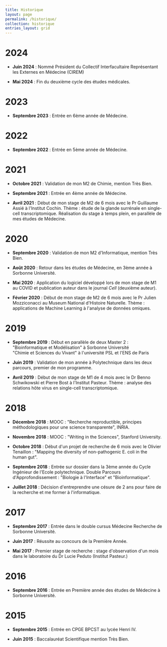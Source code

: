```yaml
---
title: Historique
layout: page
permalink: /historique/
collection: historique
entries_layout: grid
---
```


# 2024

* **Juin 2024** : Nommé Président du Collectif Interfacultaire Représentant les Externes en Médecine (CIREM)
  
* **Mai 2024** : Fin du deuxième cycle des études médicales.

# 2023

* **Septembre 2023** : Entrée en 6ème année de Médecine.

# 2022

* **Septembre 2022** : Entrée en 5ème année de Médecine.

# 2021

* **Octobre 2021** : Validation de mon M2 de Chimie, mention Très Bien.

* **Septembre 2021** : Entrée en 4ème année de Médecine.

* **Avril 2021** : Début de mon stage de M2 de 6 mois avec le Pr Guillaume Assié à l'Institut Cochin. Thème : étude de la glande surrénale en single-cell transcriptomique. Réalisation du stage à temps plein, en parallèle de mes études de Médecine.

# 2020

* **Septembre 2020** : Validation de mon M2 d'Informatique, mention Très Bien.

* **Août 2020** : Retour dans les études de Médecine, en 3ème année à Sorbonne Université.

* **Mai 2020** : Application du logiciel développé lors de mon stage de M1 au COVID et publication auteur dans le journal *Cell* (deuxième auteur).

* **Février 2020** : Début de mon stage de M2 de 6 mois avec le Pr Julien Mozziconacci au Museum National d'Histoire Naturelle. Thème : applications de Machine Learning à l'analyse de données omiques.

# 2019

* **Septembre 2019** : Début en parallèle de deux Master 2 :  
        "Bioinformatique et Modélisation" à Sorbonne Université  
        "Chimie et Sciences du Vivant" à l'université PSL et l'ENS de Paris

* **Juin 2019** : Validation de mon année à Polytechnique dans les deux parcours, premier de mon programme.

* **Avril 2019** : Début de mon stage de M1 de 4 mois avec le Dr Benno Schwikowski et Pierre Bost à l'Institut Pasteur. Thème : analyse des relations hôte virus en single-cell transcriptomique.

# 2018

* **Décembre 2018** : MOOC : "Recherche reproductible, principes méthodologiques pour une science transparente", INRIA.

* **Novembre 2018** : MOOC : "Writing in the Sciences", Stanford University.

* **Octobre 2018** : Début d'un projet de recherche de 6 mois avec le Olivier Tenaillon : "Mapping the diversity of non-pathogenic E. coli in the human gut".

* **Septembre 2018** : Entrée sur dossier dans la 3ème année du Cycle Ingénieur de l'Ecole polytechnique. Double Parcours d'Approfondissement : "Biologie à l'Interface" et "Bioinformatique".

* **Juillet 2018** : Décision d'entreprendre une césure de 2 ans pour faire de la recherche et me former à l'informatique.

# 2017

* **Septembre 2017** : Entrée dans le double cursus Médecine Recherche de Sorbonne Université.

* **Juin 2017** : Réussite au concours de la Première Année.

* **Mai 2017** : Premier stage de recherche : stage d'observation d'un mois dans le laboratoire du Dr Lucie Peduto (Institut Pasteur.)

# 2016

* **Septembre 2016** : Entrée en Première année des études de Médecine à Sorbonne Université.

# 2015

* **Septembre 2015** : Entrée en CPGE BPCST au lycée Henri IV.

* **Juin 2015** : Baccalauréat Scientifique mention Très Bien.  